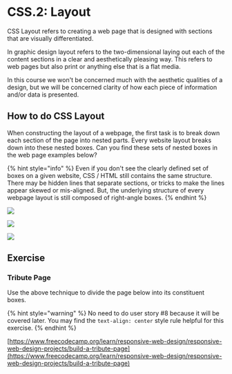 # CSS.2: Layout

CSS Layout refers to creating a web page that is designed with sections that are visually differentiated.

In graphic design layout refers to the two-dimensional laying out each of the content sections in a clear and aesthetically pleasing way. This refers to web pages but also print or anything else that is a flat media.

In this course we won't be concerned much with the aesthetic qualities of a design, but we will be concerned clarity of how each piece of information and/or data is presented.

## How to do CSS Layout

When constructing the layout of a webpage, the first task is to break down each section of the page into nested parts. Every website layout breaks down into these nested boxes. Can you find these sets of nested boxes in the web page examples below?

{% hint style="info" %}
Even if you don't see the clearly defined set of boxes on a given website, CSS / HTML still contains the same structure. There may be hidden lines that separate sections, or tricks to make the lines appear skewed or mis-aligned. But, the underlying structure of every webpage layout is still composed of right-angle boxes.
{% endhint %}

![](../../.gitbook/assets/layout.gif)

![](../../.gitbook/assets/zillow-desk.png)

![](../../.gitbook/assets/adobe.com.png)

## Exercise

### Tribute Page

Use the above technique to divide the page below into its constituent boxes.

{% hint style="warning" %}
No need to do user story \#8 because it will be covered later. You may find the `text-align: center` style rule helpful for this exercise.
{% endhint %}

[https://www.freecodecamp.org/learn/responsive-web-design/responsive-web-design-projects/build-a-tribute-page](https://www.freecodecamp.org/learn/responsive-web-design/responsive-web-design-projects/build-a-tribute-page)

